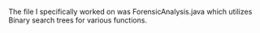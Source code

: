 The file I specifically worked on was ForensicAnalysis.java which utilizes Binary search trees for various functions.
